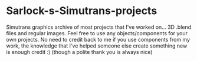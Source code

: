 Sarlock-s-Simutrans-projects
============================

Simutrans graphics archive of most projects that I've worked on... 3D .blend files and regular images.  Feel free to use any objects/components for your own projects.
No need to credit back to me if you use components from my work, the knowledge that I've helped someone else create something new is enough credit :)  (though a polite thank you is always nice)
